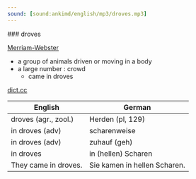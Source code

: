 ```yaml
---
sound: [sound:ankimd/english/mp3/droves.mp3]
---
```


\### droves

[Merriam-Webster](https://www.merriam-webster.com/dictionary/droves)

- a group of animals driven or moving in a body
- a large number : crowd
    - came in droves

[dict.cc](https://www.dict.cc/droves)

| English        | German       |
| -------------- | ------------ |
| droves (agr., zool.) | Herden (pl, 129) |
| in droves (adv) | scharenweise |
| in droves (adv) | zuhauf (geh) |
| in droves | in (hellen) Scharen |
| They came in droves. | Sie kamen in hellen Scharen. |
